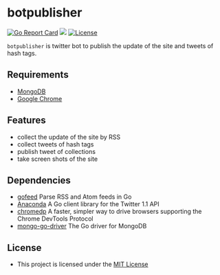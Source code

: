 # botpublisher
[![Go Report Card](https://goreportcard.com/badge/github.com/junkichi/botpublisher)](https://goreportcard.com/report/github.com/junkichi/botpublisher) [![](https://godoc.org/github.com/junkichi/botpublisher?status.svg)](http://godoc.org/github.com/junkichi/botpublisher) [![License](http://img.shields.io/:license-mit-blue.svg)](http://doge.mit-license.org)

`botpublisher` is twitter bot to publish the update of the site and tweets of hash tags.

## Requirements
- [MongoDB](https://www.mongodb.com/)
- [Google Chrome](https://www.google.co.jp/chrome/)

## Features
- collect the update of the site by RSS
- collect tweets of hash tags
- publish tweet of collections
- take screen shots of the site

## Dependencies
- [gofeed](https://github.com/mmcdole/gofeed) Parse RSS and Atom feeds in Go
- [Anaconda](https://github.com/ChimeraCoder/anaconda) A Go client library for the Twitter 1.1 API
- [chromedp](https://github.com/chromedp/chromedp) A faster, simpler way to drive browsers supporting the Chrome DevTools Protocol
- [mongo-go-driver](https://github.com/mongodb/mongo-go-driver) The Go driver for MongoDB

## License
- This project is licensed under the [MIT License](https://github.com/junkichi/botpublisher/blob/master/LICENSE)
